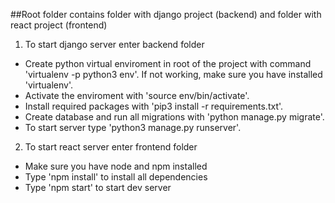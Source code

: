 ##Root folder contains folder with django project (backend) and folder with react project (frontend)

1. To start django server enter backend folder

- Create python virtual enviroment in root of the project with command 'virtualenv -p python3 env'. If not working, make sure you have installed 'virtualenv'.
- Activate the enviroment with 'source env/bin/activate'.
- Install required packages with 'pip3 install -r requirements.txt'.
- Create database and run all migrations with 'python manage.py migrate'.
- To start server type 'python3 manage.py runserver'.

2. To start react server enter frontend folder

- Make sure you have node and npm installed
- Type 'npm install' to install all dependencies
- Type 'npm start' to start dev server
